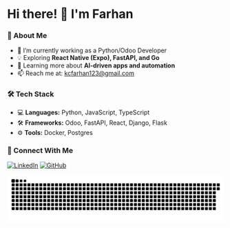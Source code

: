 # Hi there! 👋 I'm Farhan

### 🚀 About Me
- 🔭 I’m currently working as a Python/Odoo Developer
- 💡 Exploring **React Native (Expo), FastAPI, and Go**
- 🌱 Learning more about **AI-driven apps and automation**
- 📫 Reach me at: kcfarhan123@gmail.com

### 🛠️ Tech Stack
- 💻 **Languages:** Python, JavaScript, TypeScript
- 🛠️ **Frameworks:** Odoo, FastAPI, React, Django, Flask
- ⚙️ **Tools:** Docker, Postgres

### 🔗 Connect With Me
[![LinkedIn](https://img.shields.io/badge/LinkedIn-0A66C2?style=for-the-badge&logo=linkedin&logoColor=white)](https://linkedin.com/in/mdfarhankc)
[![GitHub](https://img.shields.io/badge/GitHub-181717?style=for-the-badge&logo=github&logoColor=white)](https://github.com/mdfarhankc)

[![](https://github.com/mdfarhankc/mdfarhankc/blob/main/github-contribution-grid-snake.svg)](https://www.linkedin.com/in/mdfarhankc/)
